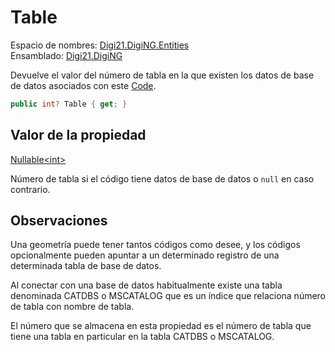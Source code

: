 # Table

Espacio de nombres: [Digi21.DigiNG.Entities](../../../)  
Ensamblado: [Digi21.DigiNG](../../../../)

Devuelve el valor del número de tabla en la que existen los datos de base de datos asociados con este [Code](../).

```csharp
public int? Table { get; }
```

## Valor de la propiedad

[Nullable&lt;int&gt;](https://docs.microsoft.com/en-us/dotnet/api/system.nullable-1?view=net-5.0)

Número de tabla si el código tiene datos de base de datos o `null` en caso contrario.

## Observaciones

Una geometría puede tener tantos códigos como desee, y los códigos opcionalmente pueden apuntar a un determinado registro de una determinada tabla de base de datos.

Al conectar con una base de datos habitualmente existe una tabla denominada CATDBS o MSCATALOG que es un índice que relaciona número de tabla con nombre de tabla.

El número que se almacena en esta propiedad es el número de tabla que tiene una tabla en particular en la tabla CATDBS o MSCATALOG.



